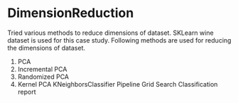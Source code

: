 # DimensionReduction
Tried various methods to reduce dimensions of dataset. 
SKLearn wine dataset is used for this case study.
Following methods are used for reducing the dimensions of dataset.
1. PCA
2. Incremental PCA
3. Randomized PCA
4. Kernel PCA
      KNeighborsClassifier
      Pipeline
      Grid Search
      Classification report
  
